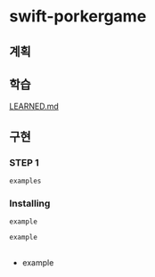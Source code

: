 # swift-porkergame

## 계획 


## 학습

[LEARNED.md](https://github.com/HG-SONG/swift-pokergame.git) 
 
## 구현
 
### STEP 1

```
examples
```

### Installing


```
example
```


```
example
```

##

* example

